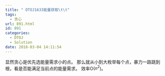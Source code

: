 ```yaml
---
title: " DTOJ1633能量获取\t\t"
tags:
  - 贪心
url: 891.html
id: 891
categories:
  - DTOJ
  - Solution
date: 2018-03-04 14:11:54
---
```


显然贪心是优先选能量需求小的点。 那么就从小到大枚举每个点，暴力一路跳到根，看是否能满足当前点的能量需求。 效率O($n^2$)。